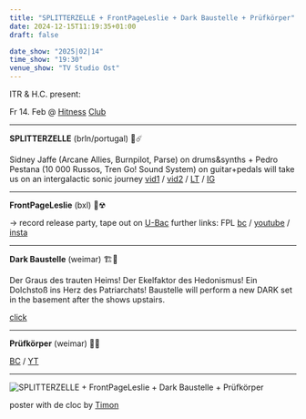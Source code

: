```yaml
---
title: "SPLITTERZELLE + FrontPageLeslie + Dark Baustelle + Prüfkörper"
date: 2024-12-15T11:19:35+01:00
draft: false

date_show: "2025|02|14"
time_show: "19:30"
venue_show: "TV Studio Ost"
---
```


ITR & H.C. present:

Fr 14. Feb @ [Hitness](https://t.me/Hitness) [Club](https://hitness.club/)

---

**SPLITTERZELLE** (brln/portugal) 🚀☄️

Sidney Jaffe (Arcane Allies, Burnpilot, Parse) on drums&synths + Pedro Pestana (10 000 Russos, Tren Go! Sound System) on guitar+pedals will take us on an intergalactic sonic journey
[vid1](https://www.youtube.com/watch?v=lWbq13LNenQ) / [vid2](https://youtu.be/18uWMT_97tE?si=dtxIPQcKc_TvyTqq) / [LT](https://splitterzelle.lnk.to/STLP) / [IG](https://www.instagram.com/splitterzelle/)

---

**FrontPageLeslie** (bxl) 🧾☢

-> record release party, tape out on [U-Bac](https://ubac.bandcamp.com/album/feelings)
further links: FPL [bc](https://frontpageleslie.bandcamp.com/) / [youtube](https://www.youtube.com/@FrontPageLeslie) / [insta](https://www.instagram.com/frontpageleslie_/)

---

**Dark Baustelle** (weimar) 🏗🚛

Der Graus des trauten Heims! Der Ekelfaktor des Hedonismus! Ein Dolchstoß ins Herz des Patriarchats!
Baustelle will perform a new DARK set in the basement after the shows upstairs.

[click](https://linktr.ee/baustelle3000)

---

**Prüfkörper** (weimar) 🔬🦠

[BC](https://pruefkoerper.bandcamp.com/album/pr-fk-rper) / [YT](https://youtu.be/89sr3di3Tis?feature=shared)

---

![SPLITTERZELLE + FrontPageLeslie + Dark Baustelle + Prüfkörper](../../posters/2025-02-14.JPG)

poster with de cloc by [Timon](https://tortellinirecords.bandcamp.com/album/good-luck-volume-one)
